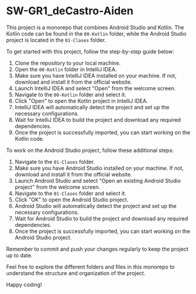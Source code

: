 # SW-GR1_deCastro-Aiden

This project is a monorepo that combines Android Studio and Kotlin. The Kotlin code can be found in the `00-Kotlin` folder, while the Android Studio project is located in the `01-Clases` folder.

To get started with this project, follow the step-by-step guide below:

1. Clone the repository to your local machine.
2. Open the `00-Kotlin` folder in IntelliJ IDEA.
3. Make sure you have IntelliJ IDEA installed on your machine. If not, download and install it from the official website.
4. Launch IntelliJ IDEA and select "Open" from the welcome screen.
5. Navigate to the `00-Kotlin` folder and select it.
6. Click "Open" to open the Kotlin project in IntelliJ IDEA.
7. IntelliJ IDEA will automatically detect the project and set up the necessary configurations.
8. Wait for IntelliJ IDEA to build the project and download any required dependencies.
9. Once the project is successfully imported, you can start working on the Kotlin code.

To work on the Android Studio project, follow these additional steps:

1. Navigate to the `01-Clases` folder.
2. Make sure you have Android Studio installed on your machine. If not, download and install it from the official website.
3. Launch Android Studio and select "Open an existing Android Studio project" from the welcome screen.
4. Navigate to the `01-Clases` folder and select it.
5. Click "OK" to open the Android Studio project.
6. Android Studio will automatically detect the project and set up the necessary configurations.
7. Wait for Android Studio to build the project and download any required dependencies.
8. Once the project is successfully imported, you can start working on the Android Studio project.

Remember to commit and push your changes regularly to keep the project up to date.

Feel free to explore the different folders and files in this monorepo to understand the structure and organization of the project.

Happy coding!


